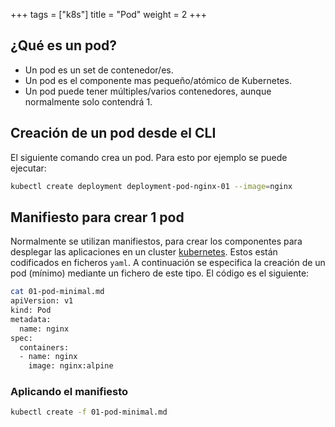 +++
tags = ["k8s"]
title = "Pod"
weight = 2
+++

## ¿Qué es un pod?

- Un pod es un set de contenedor/es.
- Un pod es el componente mas pequeño/atómico de Kubernetes.
- Un pod puede tener múltiples/varios contenedores, aunque normalmente solo contendrá 1.

## Creación de un pod desde el CLI

El siguiente comando crea un pod. Para esto por ejemplo se puede ejecutar:

```bash
kubectl create deployment deployment-pod-nginx-01 --image=nginx 
```

## Manifiesto para crear 1 pod

Normalmente se utilizan manifiestos, para crear los componentes para desplegar las aplicaciones en un cluster [kubernetes](https://kubernetes.io). Estos están codificados en ficheros `yaml`. A continuación se especifica la creación de un pod (mínimo) mediante un fichero de este tipo. El código es el siguiente:

```bash
cat 01-pod-minimal.md
apiVersion: v1
kind: Pod
metadata:
  name: nginx
spec:
  containers:
  - name: nginx
    image: nginx:alpine
```

### Aplicando el manifiesto

```bash
kubectl create -f 01-pod-minimal.md
```
